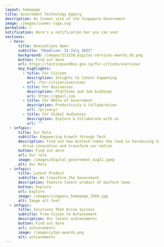 ```yaml
---
layout: homepage
title: Government Technology Agency
description: An Isomer site of the Singapore Government
image: /images/isomer-logo.svg
permalink: /
notification: Here's a notification bar you can use!
sections:
  - hero:
      title: Nominations Open
      subtitle: "Deadline: 31 July 2023"
      background: /images/211210_digital-services-awards_01.png
      button: Find out more
      url: https://testingsandbox.gov.sg/for-citizen/overview/
      key_highlights:
        - title: For Citizen
          description: Insights to latest happening
          url: /for-citizen/overview/
        - title: For Businesses
          description: Platforms and Job biddings
          url: https://gmail.com
        - title: For Whole of Government
          description: Productivity & Collaboration
          url: /privacy/
        - title: For Global Audiences
          description: Explore & Collaborate with us
          url: ""
  - infopic:
      title: Our Role
      subtitle: Empowering Growth through Tech
      description: Find out how GovTech takes the lead in harnessing technology to
        drive innovation and transform our nation
      button: Find out more
      url: Our role
      image: /images/digital_government_aug21.jpeg
      alt: Our Role
  - infopic:
      title: Latest Product
      subtitle: We transform the Government
      description: Feature latest product of GovTech team.
      button: Explore
      url: Explore
      image: /images/singpass_homepage_2560.jpg
      alt: Image alt text
  - infopic:
      title: Solutions That Drive Success
      subtitle: From Vision to Achievement
      description: Our latest achievements
      button: Find out more
      url: achievements
      image: /images/ytpo-awards.png
      alt: achievements
---
```

